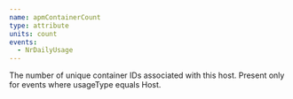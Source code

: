 ```yaml
---
name: apmContainerCount
type: attribute
units: count
events:
  - NrDailyUsage
---
```


The number of unique container IDs associated with this host. Present only for events where usageType equals Host.